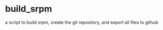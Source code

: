 build_srpm
==========

a script to build srpm, create the git repository, and export all files to github
